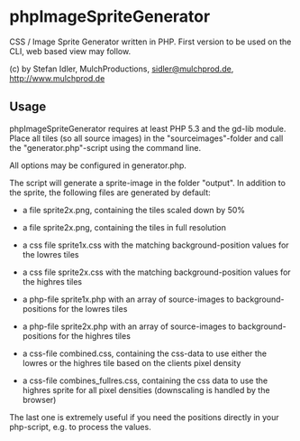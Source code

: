 phpImageSpriteGenerator
=======================

CSS / Image Sprite Generator written in PHP. First version to be used on the CLI, web based view may follow.

(c) by Stefan Idler, MulchProductions, sidler@mulchprod.de, http://www.mulchprod.de

Usage
-----

phpImageSpriteGenerator requires at least PHP 5.3 and the gd-lib module.
Place all tiles (so all source images) in the "sourceimages"-folder and call the "generator.php"-script using the
command line.

All options may be configured in generator.php.

The script will generate a sprite-image in the folder "output".
In addition to the sprite, the following files are generated by default:

 - a file sprite2x.png, containing the tiles scaled down by 50%
 - a file sprite2x.png, containing the tiles in full resolution

 - a css file sprite1x.css with the matching background-position values for the lowres tiles
 - a css file sprite2x.css with the matching background-position values for the highres tiles

 - a php-file sprite1x.php with an array of source-images to background-positions for the lowres tiles
 - a php-file sprite2x.php with an array of source-images to background-positions for the highres tiles

 - a css-file combined.css, containing the css-data to use either the lowres or the highres tile based on the clients pixel density
 - a css-file combines_fullres.css, containing the css data to use the highres sprite for all pixel densities (downscaling is handled by the browser)

The last one is extremely useful if you need the positions directly in your php-script, e.g. to process the values.


